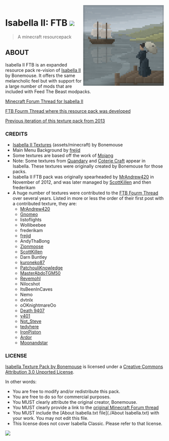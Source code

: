 <img src="pack.png" align="right" />

# Isabella II: FTB <img src="https://img.shields.io/badge/License-cc--by--3.0-green.svg" />
> A minecraft resourcepack

## ABOUT

Isabella II FTB is an expanded resource pack re-vision of [Isabella II](http://www.minecraftforum.net/topic/242175-Isabella/) by Bonemouse. It offers the same melancholic feel but with support for a large number of mods that are included with Feed The Beast modpacks.

[Minecraft Forum Thread for Isabella II](http://www.minecraftforum.net/topic/242175-Isabella/)

[FTB Fourm Thread where this resource pack was developed](http://forum.feed-the-beast.com/threads/16x-isabella-ii-ftb-edition.1379/)

[Previous iteration of this texture pack from 2013](https://bitbucket.org/Frederikam/isabella-ii-ftb)

### CREDITS

* [Isabella II Textures](https://www.minecraftforum.net/forums/mapping-and-modding-java-edition/resource-packs/1226573-16x-1-5-isabella-ii-1-5v2-i-got-yer-redstone-here) (assets/minecraft) by Bonemouse
* Main Menu Background by [frejid](https://github.com/frejid)
* Some textures are based off the work of [Mojang](https://github.com/mojang)
* Note: Some textures from [Quandary](https://www.youtube.com/watch?v=YZN02xqjam0) and [Coterie Craft](https://www.minecraftforum.net/forums/mapping-and-modding-java-edition/resource-packs/1223548-coterie-craft-vmc1-12-default-revamped-updated-5) appear in Isabella. These textures were originally created by Bonemouse for those packs.
* Isabella II FTB pack was originally spearheaded by [MrAndrew420](https://github.com/mrandrew420) in November of 2012, and was later managed by [ScottKillen](https://github.com/ScottKillen) and then frederikam
* A huge number of textures were contributed to the [FTB Fourm Thread](http://forum.feed-the-beast.com/threads/16x-isabella-ii-ftb-edition.1379/) over several years. Listed in more or less the order of their first post with a contributed texture, they are: 
    * [MrAndrew420](https://github.com/mrandrew420)
    * [Gnomeo](https://github.com/gnomeo)
    * listoflights
    * Wollibeebee
    * frederikam
    * [frejid](https://github.com/frejid)
    * AndyThaBong
    * [Zionmoose](https://github.com/zionmoose)
    * [ScottKillen](https://github.com/ScottKillen)
    * Darn Buntley
    * [kuroneko87](https://github.com/KuroNeko87)
    * [PatchouliKnowledge](https://github.com/patchouliknowledge)
    * [MasterAbdoTGM50](https://github.com/masterabdotgm50)
    * [Revemohl](https://github.com/revemohl)
    * Nilocshot
    * ItsBeenInCaves
    * Nemo
    * dvtnlx
    * oOKnightmareOo
    * [Death 9407](https://github.com/Akull9)
    * [y401](https://github.com/y401)
    * [Not_Steve](https://github.com/Brian-Crotty)
    * [tedyhere](https://github.com/tedyhere)
    * [IronPiston](https://github.com/ironpiston)
    * [Ardor](https://github.com/ardor)
    * [Moonandstar ](https://github.com/moonandstar)
  

### LICENSE

[Isabella Texture Pack by Bonemouse](http://www.minecraftforum.net/topic/242175-Isabella/) is licensed under a [Creative Commons Attribution 3.0 Unported License](http://creativecommons.org/licenses/by/3.0/).

In other words:
- You are free to modify and/or redistribute this pack.
- You are free to do so for commercial purposes.
- You MUST clearly attribute the original creator, Bonemouse.
- You MUST clearly provide a link to the [original Minecraft Forum thread](http://www.minecraftforum.net/topic/242175-Isabella/)
- You MUST include the [About Isabella.txt file](./About Isabella.txt) with your work. You may not edit this file.
- This license does not cover Isabella Classic. Please refer to that license.

[![](https://licensebuttons.net/l/by/3.0/88x31.png)](https://creativecommons.org/licenses/by/3.0/)
